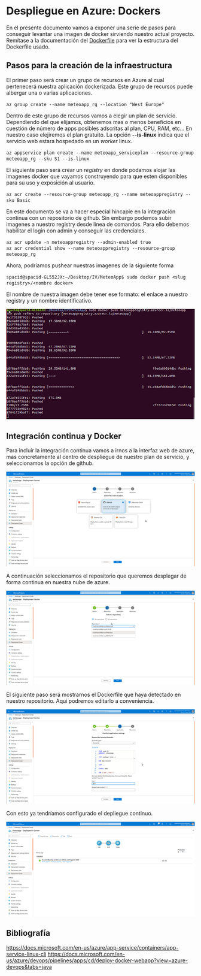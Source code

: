 # Despliegue en Azure: Dockers

En el presente documento vamos a exponer una serie de pasos para conseguir levantar una imagen de docker sirviendo nuestro actual proyecto. Remítase a la documentación del [Dockerfile](https://github.com/JoseAntonioMHerrera/MeteoApp/blob/master/doc/docker_documentacion.md) para ver la estructura del Dockerfile usado.

## Pasos para la creación de la infraestructura

El primer paso será crear un grupo de recursos en Azure al cual pertenecerá nuestra aplicación dockerizada. Este grupo de recursos puede albergar una o varias aplicaciones.

```
az group create --name meteoapp_rg --location "West Europe"
```

Dentro de este grupo de recursos vamos a elegir un plan de servicio. Dependiendo del que elijamos, obtenemos mas o menos beneficios en cuestión de número de apps posibles adscritas al plan, CPU, RAM, etc... En nuestro caso elejiremos el plan gratuito. La opción **--is-linux** indica que el servicio web estara hospedado en un *worker* linux.

```
az appservice plan create --name meteoapp_serviceplan --resource-group meteoapp_rg --sku S1 --is-linux
```

El siguiente paso será crear un *registry* en donde podamos alojar las imagenes docker que vayamos construyendo para que esten disponibles para su uso y exposición al usuario.

```
az acr create --resource-group meteoapp_rg --name meteoappregistry --sku Basic
```

En este documento se va a hacer especial hincapie en la integración continua con un repositorio de github. Sin embargo podemos subir imagenes a nuestro registry desde linea de comandos. Para ello debemos habilitar el login con admin y conseguir las credenciales.

```
az acr update -n meteoappregistry --admin-enabled true
az acr credential show --name meteoappregistry --resource-group meteoapp_rg
```

Ahora, podríamos pushear nuestras imagenes de la siguiente forma

```
spacid@spacid-GL552JX:~/Desktop/IV/MeteoApp$ sudo docker push <slug registry>/<nombre docker>
```

El nombre de nuestra imagen debe tener ese formato: el enlace a nuestro registry y un nombre identificativo.

![](https://github.com/JoseAntonioMHerrera/MeteoApp/blob/master/doc/img/prueba_push_manual.png)



## Integración continua y Docker

Para incluir la integración continua vamos a irnos a la interfaz web de azure, mas concretamente al centro de despliegue de nuestro plan de servicio, y seleccionamos la opción de github.

![](https://github.com/JoseAntonioMHerrera/MeteoApp/blob/master/doc/img/azure_ci_1.png)

A continuación seleccionamos el repositorio que queremos desplegar de forma continua en nuestra nube de azure.

![](https://github.com/JoseAntonioMHerrera/MeteoApp/blob/master/doc/img/azure_ci_2.png)

El siguiente paso será mostrarnos el Dockerfile que haya detectado en nuestro repositorio. Aqui podremos editarlo a conveniencia.

![](https://github.com/JoseAntonioMHerrera/MeteoApp/blob/master/doc/img/azure_ci_3.png)

Con esto ya tendríamos configurado el depliegue continuo.

![](https://github.com/JoseAntonioMHerrera/MeteoApp/blob/master/doc/img/azure_ci_4.png)


## Bibliografía

https://docs.microsoft.com/en-us/azure/app-service/containers/app-service-linux-cli
https://docs.microsoft.com/en-us/azure/devops/pipelines/apps/cd/deploy-docker-webapp?view=azure-devops&tabs=java